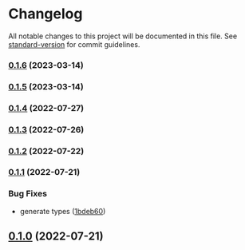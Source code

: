 # Changelog

All notable changes to this project will be documented in this file. See [standard-version](https://github.com/conventional-changelog/standard-version) for commit guidelines.

### [0.1.6](https://github.com/dreamnettech/monorepo/compare/ipfs-v0.1.5...ipfs-v0.1.6) (2023-03-14)

### [0.1.5](https://github.com/dreamnettech/monorepo/compare/ipfs-v0.1.4...ipfs-v0.1.5) (2023-03-14)

### [0.1.4](https://github.com/dreamnettech/monorepo/compare/ipfs-v0.1.3...ipfs-v0.1.4) (2022-07-27)

### [0.1.3](https://github.com/dreamnettech/monorepo/compare/ipfs-v0.1.2...ipfs-v0.1.3) (2022-07-26)

### [0.1.2](https://github.com/dreamnettech/monorepo/compare/ipfs-v0.1.1...ipfs-v0.1.2) (2022-07-22)

### [0.1.1](https://github.com/dreamnettech/monorepo/compare/ipfs-v0.1.0...ipfs-v0.1.1) (2022-07-21)


### Bug Fixes

* generate types ([1bdeb60](https://github.com/dreamnettech/monorepo/commit/1bdeb60e7c6b99a91e2e7a5a41274d3cf05c25ec))

## [0.1.0](https://github.com/dreamnettech/monorepo/compare/ipfs-v4.0.1...ipfs-v0.1.0) (2022-07-21)
